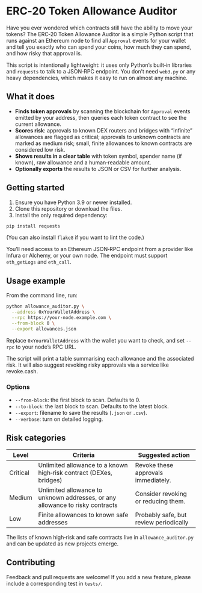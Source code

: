 # ERC‑20 Token Allowance Auditor

Have you ever wondered which contracts still have the ability to move your tokens? The ERC‑20 Token Allowance Auditor is a simple Python script that runs against an Ethereum node to find all `Approval` events for your wallet and tell you exactly who can spend your coins, how much they can spend, and how risky that approval is.

This script is intentionally lightweight: it uses only Python’s built‑in libraries and `requests` to talk to a JSON‑RPC endpoint. You don’t need `web3.py` or any heavy dependencies, which makes it easy to run on almost any machine.

## What it does

- **Finds token approvals** by scanning the blockchain for `Approval` events emitted by your address, then queries each token contract to see the current allowance.
- **Scores risk**: approvals to known DEX routers and bridges with “infinite” allowances are flagged as critical; approvals to unknown contracts are marked as medium risk; small, finite allowances to known contracts are considered low risk.
- **Shows results in a clear table** with token symbol, spender name (if known), raw allowance and a human‑readable amount.
- **Optionally exports** the results to JSON or CSV for further analysis.

## Getting started

1. Ensure you have Python 3.9 or newer installed.
2. Clone this repository or download the files.
3. Install the only required dependency:

```bash
pip install requests
```

(You can also install `flake8` if you want to lint the code.)

You’ll need access to an Ethereum JSON‑RPC endpoint from a provider like Infura or Alchemy, or your own node. The endpoint must support `eth_getLogs` and `eth_call`.

## Usage example

From the command line, run:

```bash
python allowance_auditor.py \
  --address 0xYourWalletAddress \
  --rpc https://your-node.example.com \
  --from-block 0 \
  --export allowances.json
```

Replace `0xYourWalletAddress` with the wallet you want to check, and set `--rpc` to your node’s RPC URL.

The script will print a table summarising each allowance and the associated risk. It will also suggest revoking risky approvals via a service like revoke.cash.

### Options

- `--from-block`: the first block to scan. Defaults to 0.
- `--to-block`: the last block to scan. Defaults to the latest block.
- `--export`: filename to save the results (`.json` or `.csv`).
- `--verbose`: turn on detailed logging.

## Risk categories

| Level     | Criteria                                                             | Suggested action                       |
|-----------|----------------------------------------------------------------------|----------------------------------------|
| Critical  | Unlimited allowance to a known high‑risk contract (DEXes, bridges)   | Revoke these approvals immediately.    |
| Medium    | Unlimited allowance to unknown addresses, or any allowance to risky contracts | Consider revoking or reducing them. |
| Low       | Finite allowances to known safe addresses                            | Probably safe, but review periodically |

The lists of known high‑risk and safe contracts live in `allowance_auditor.py` and can be updated as new projects emerge.

## Contributing

Feedback and pull requests are welcome! If you add a new feature, please include a corresponding test in `tests/`.
